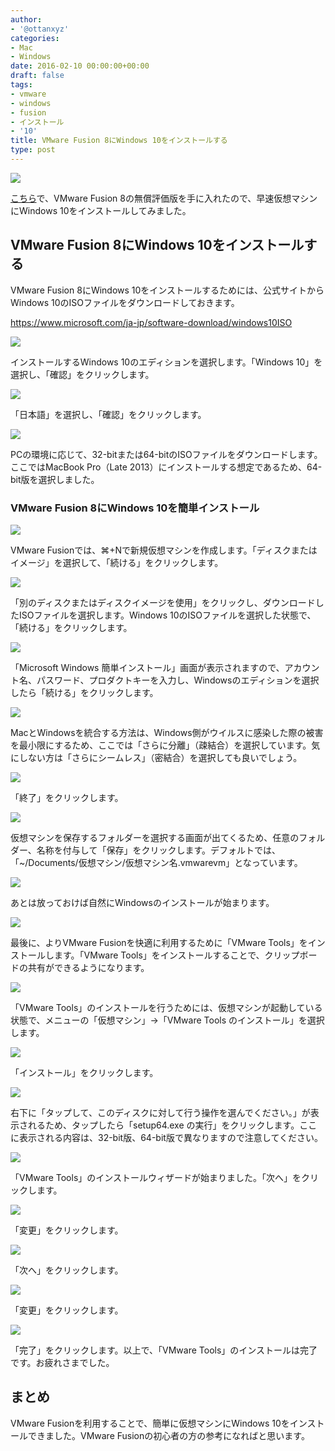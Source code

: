 ```yaml
---
author:
- '@ottanxyz'
categories:
- Mac
- Windows
date: 2016-02-10 00:00:00+00:00
draft: false
tags:
- vmware
- windows
- fusion
- インストール
- '10'
title: VMware Fusion 8にWindows 10をインストールする
type: post
---
```


![](160209-56b9f8d752afb.jpg)

[こちら](https://www.vmware.com/jp/products/fusion.html)で、VMware Fusion 8の無償評価版を手に入れたので、早速仮想マシンにWindows 10をインストールしてみました。

## VMware Fusion 8にWindows 10をインストールする

VMware Fusion 8にWindows 10をインストールするためには、公式サイトからWindows 10のISOファイルをダウンロードしておきます。

<https://www.microsoft.com/ja-jp/software-download/windows10ISO>

![](160209-56b9f8d7daeb3.png)

インストールするWindows 10のエディションを選択します。「Windows 10」を選択し、「確認」をクリックします。

![](160209-56b9f8da4b9e3-1.png)

「日本語」を選択し、「確認」をクリックします。

![](160209-56b9f8e043d28.png)

PCの環境に応じて、32-bitまたは64-bitのISOファイルをダウンロードします。ここではMacBook Pro（Late 2013）にインストールする想定であるため、64-bit版を選択しました。

### VMware Fusion 8にWindows 10を簡単インストール

![](160208-56b84a0d237a5-1.png)

VMware Fusionでは、⌘+Nで新規仮想マシンを作成します。「ディスクまたはイメージ」を選択して、「続ける」をクリックします。

![](160209-56b9f8e30f572.png)

「別のディスクまたはディスクイメージを使用」をクリックし、ダウンロードしたISOファイルを選択します。Windows 10のISOファイルを選択した状態で、「続ける」をクリックします。

![](160209-56b9f8e487f38-1.png)

「Microsoft Windows 簡単インストール」画面が表示されますので、アカウント名、パスワード、プロダクトキーを入力し、Windowsのエディションを選択したら「続ける」をクリックします。

![](160208-56b84a12b82d5.png)

MacとWindowsを統合する方法は、Windows側がウイルスに感染した際の被害を最小限にするため、ここでは「さらに分離」（疎結合）を選択しています。気にしない方は「さらにシームレス」（密結合）を選択しても良いでしょう。

![](160209-56b9f8e7a486e.png)

「終了」をクリックします。

![](160209-56b9f8e9a4c66.png)

仮想マシンを保存するフォルダーを選択する画面が出てくるため、任意のフォルダー、名称を付与して「保存」をクリックします。デフォルトでは、「~/Documents/仮想マシン/仮想マシン名.vmwarevm」となっています。

![](160209-56b9f8eb27c7d-1.png)

あとは放っておけば自然にWindowsのインストールが始まります。

![](160209-56b9f8fd71141.png)

最後に、よりVMware Fusionを快適に利用するために「VMware Tools」をインストールします。「VMware Tools」をインストールすることで、クリップボードの共有ができるようになります。

![](160208-56b84a2a89601.png)

「VMware Tools」のインストールを行うためには、仮想マシンが起動している状態で、メニューの「仮想マシン」→「VMware Tools のインストール」を選択します。

![](160209-56b9f92449e47.png)

「インストール」をクリックします。

![](160209-56b9f9445e7fe.png)

右下に「タップして、このディスクに対して行う操作を選んでください。」が表示されるため、タップしたら「setup64.exe の実行」をクリックします。ここに表示される内容は、32-bit版、64-bit版で異なりますので注意してください。

![](160209-56b9f9688f70b.png)

「VMware Tools」のインストールウィザードが始まりました。「次へ」をクリックします。

![](160209-56b9f9840f987-1.png)

「変更」をクリックします。

![](160209-56b9f99fe29e8.png)

「次へ」をクリックします。

![](160209-56b9f9bb44803-1.png)

「変更」をクリックします。

![](160209-56b9f9d5b4664-1.png)

「完了」をクリックします。以上で、「VMware Tools」のインストールは完了です。お疲れさまでした。

## まとめ

VMware Fusionを利用することで、簡単に仮想マシンにWindows 10をインストールできました。VMware Fusionの初心者の方の参考になればと思います。